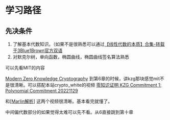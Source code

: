 



# 学习路径

## 先决条件

1. 了解基本代数知识。（如果不是很熟悉可以通过[【线性代数的本质】合集-转载于3Blue1Brown官方双语](https://www.bilibili.com/video/BV1ib411t7YR/?share_source=copy_web&vd_source=9f57b166a79e3fa3c92ed5cb6c246c5a)
2. 对默克尔树，单向函数，椭圆曲线，椭圆曲线签名算法熟悉



可以先看MIT的内容

[Modern Zero Knowledge Cryptography](https://zkiap.com/)
到第6章的时候，讲kzg那块感觉mit不是很清晰。可以搭配本站crypto_white的视频
[零知识证明 KZG Commitment 1: Polynomial Commitment 20221129]( https://www.bilibili.com/video/BV1M24y1y7BP/?share_source=copy_web&vd_source=9f57b166a79e3fa3c92ed5cb6c246c5a)

和[[Marlin解析](https://space.bilibili.com/445312136/channel/collectiondetail?sid=1889851)]
这两个视频很清晰。基本看完就懂了。



中间偏代数部分的如果觉得太难可以先不看。从6直接跳到第十章